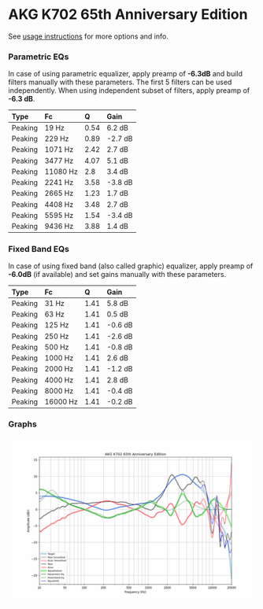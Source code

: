 # AKG K702 65th Anniversary Edition
See [usage instructions](https://github.com/jaakkopasanen/AutoEq#usage) for more options and info.

### Parametric EQs
In case of using parametric equalizer, apply preamp of **-6.3dB** and build filters manually
with these parameters. The first 5 filters can be used independently.
When using independent subset of filters, apply preamp of **-6.3 dB**.

| Type    | Fc       |    Q | Gain    |
|:--------|:---------|:-----|:--------|
| Peaking | 19 Hz    | 0.54 | 6.2 dB  |
| Peaking | 229 Hz   | 0.89 | -2.7 dB |
| Peaking | 1071 Hz  | 2.42 | 2.7 dB  |
| Peaking | 3477 Hz  | 4.07 | 5.1 dB  |
| Peaking | 11080 Hz | 2.8  | 3.4 dB  |
| Peaking | 2241 Hz  | 3.58 | -3.8 dB |
| Peaking | 2665 Hz  | 1.23 | 1.7 dB  |
| Peaking | 4408 Hz  | 3.48 | 2.7 dB  |
| Peaking | 5595 Hz  | 1.54 | -3.4 dB |
| Peaking | 9436 Hz  | 3.88 | 1.4 dB  |

### Fixed Band EQs
In case of using fixed band (also called graphic) equalizer, apply preamp of **-6.0dB**
(if available) and set gains manually with these parameters.

| Type    | Fc       |    Q | Gain    |
|:--------|:---------|:-----|:--------|
| Peaking | 31 Hz    | 1.41 | 5.8 dB  |
| Peaking | 63 Hz    | 1.41 | 0.5 dB  |
| Peaking | 125 Hz   | 1.41 | -0.6 dB |
| Peaking | 250 Hz   | 1.41 | -2.6 dB |
| Peaking | 500 Hz   | 1.41 | -0.8 dB |
| Peaking | 1000 Hz  | 1.41 | 2.6 dB  |
| Peaking | 2000 Hz  | 1.41 | -1.2 dB |
| Peaking | 4000 Hz  | 1.41 | 2.8 dB  |
| Peaking | 8000 Hz  | 1.41 | -0.4 dB |
| Peaking | 16000 Hz | 1.41 | -0.2 dB |

### Graphs
![](./AKG%20K702%2065th%20Anniversary%20Edition.png)